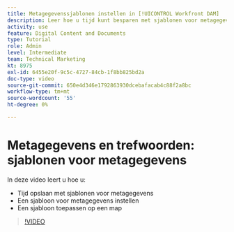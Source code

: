 ```yaml
---
title: Metagegevenssjablonen instellen in [!UICONTROL Workfront DAM]
description: Leer hoe u tijd kunt besparen met sjablonen voor metagegevens, een sjabloon voor metagegevens kunt instellen en een sjabloon kunt toepassen op een map in [!UICONTROL Workfront DAM].
activity: use
feature: Digital Content and Documents
type: Tutorial
role: Admin
level: Intermediate
team: Technical Marketing
kt: 8975
exl-id: 6455e20f-9c5c-4727-84cb-1f8bb825bd2a
doc-type: video
source-git-commit: 650e4d346e1792863930dcebafacab4c88f2a8bc
workflow-type: tm+mt
source-wordcount: '55'
ht-degree: 0%

---
```


# Metagegevens en trefwoorden: sjablonen voor metagegevens

In deze video leert u hoe u:

* Tijd opslaan met sjablonen voor metagegevens
* Een sjabloon voor metagegevens instellen
* Een sjabloon toepassen op een map

>[!VIDEO](https://video.tv.adobe.com/v/335238/?quality=12&learn=on)
